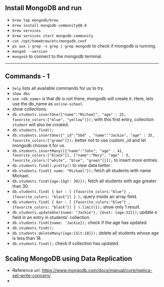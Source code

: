 
## Install MongoDB and run
- `brew tap mongodb/brew`
- `brew install mongodb-community@8.0`
- `brew services`
- `brew services start mongodb-community`
- `cat /opt/homebrew/etc/mongodb.conf`
- `ps aux | grep -v grep | grep mongodb` to check if mongodb is running. 
- `mongod --version`
- `mongosh` to connect to the mongodb terminal.
-------------------

## Commands - 1 

- `help` lists all available commands for us to try.
-  `show dbs`
- `use <db_name>` is that db is not there, mongodb will create it. Here, lets use the db_name as `online-school`.
- show collections.
- `db.students.insertOne({"name":"Michael", "age" : 25, favorite_colors:["blue", "yellow"]});` with this first entry, collection `student` will also be created.
- `db.students.find();`
-  `db.students.insertOne({"_id":"5bd" , "name":"Jackie", "age" : 35, favorite_colors:["green"]});` better not to use custom _id and let mongodb choose it for us.
- `db.students.insertMany([{"name":"John", "age" : 41, favorite_colors:["black"]}, {"name":"Mary", "age" : 5, favorite_colors:["white", "blue", "green"]}]);` to insert more entries.
- `db.students.find().pretty()` to view data better.
- `db.students.find({ name: "Michael"});` fetch all students with name Michael.
- `db.students.find({age:{$gt: 30}});` fetch all students with age greater than 30.
- `db.students.find( { $or : [ {favorite_colors:"blue"} , {favorite_colors: "black"}] } );` query inside an array field.
- `db.students.find( { $or : [ {favorite_colors:"blue"} , {favorite_colors: "black"}] } ).limit(1);` show only 1 result.
- `db.students.updateOne({name: "Jackie"}, {$set: {age:32}})`; update a field in an entry in students' collection.
-  `db.students.find({name: 'Jackie});` check if the age has updated.
-  `db.students.find();`
- `db.students.deleteMany({age:{$lt:18}});` delete all students whose age is less than 18.
-  `db.students.find();` check if collection has updated.

## Scaling MongoDB using Data Replication

- Reference url: https://www.mongodb.com/docs/manual/core/replica-set-write-concern/
- 